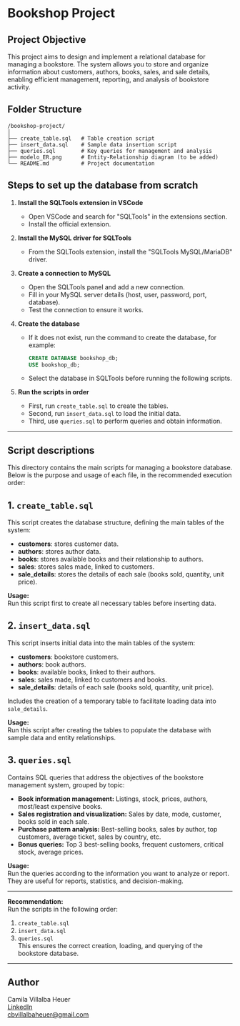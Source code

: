 # Bookshop Project

## Project Objective

This project aims to design and implement a relational database for managing a bookstore. The system allows you to store and organize information about customers, authors, books, sales, and sale details, enabling efficient management, reporting, and analysis of bookstore activity.

## Folder Structure

```
/bookshop-project/
│
├── create_table.sql   # Table creation script
├── insert_data.sql    # Sample data insertion script
├── queries.sql        # Key queries for management and analysis
├── modelo_ER.png      # Entity-Relationship diagram (to be added)
└── README.md          # Project documentation
```

## Steps to set up the database from scratch

1. **Install the SQLTools extension in VSCode**

   - Open VSCode and search for "SQLTools" in the extensions section.
   - Install the official extension.

2. **Install the MySQL driver for SQLTools**

   - From the SQLTools extension, install the "SQLTools MySQL/MariaDB" driver.

3. **Create a connection to MySQL**

   - Open the SQLTools panel and add a new connection.
   - Fill in your MySQL server details (host, user, password, port, database).
   - Test the connection to ensure it works.

4. **Create the database**

   - If it does not exist, run the command to create the database, for example:
     ```sql
     CREATE DATABASE bookshop_db;
     USE bookshop_db;
     ```
   - Select the database in SQLTools before running the following scripts.

5. **Run the scripts in order**
   - First, run `create_table.sql` to create the tables.
   - Second, run `insert_data.sql` to load the initial data.
   - Third, use `queries.sql` to perform queries and obtain information.

---

## Script descriptions

This directory contains the main scripts for managing a bookstore database. Below is the purpose and usage of each file, in the recommended execution order:

## 1. `create_table.sql`

This script creates the database structure, defining the main tables of the system:

- **customers**: stores customer data.
- **authors**: stores author data.
- **books**: stores available books and their relationship to authors.
- **sales**: stores sales made, linked to customers.
- **sale_details**: stores the details of each sale (books sold, quantity, unit price).

**Usage:**  
Run this script first to create all necessary tables before inserting data.

## 2. `insert_data.sql`

This script inserts initial data into the main tables of the system:

- **customers**: bookstore customers.
- **authors**: book authors.
- **books**: available books, linked to their authors.
- **sales**: sales made, linked to customers and books.
- **sale_details**: details of each sale (books sold, quantity, unit price).

Includes the creation of a temporary table to facilitate loading data into `sale_details`.

**Usage:**  
Run this script after creating the tables to populate the database with sample data and entity relationships.

## 3. `queries.sql`

Contains SQL queries that address the objectives of the bookstore management system, grouped by topic:

- **Book information management:** Listings, stock, prices, authors, most/least expensive books.
- **Sales registration and visualization:** Sales by date, mode, customer, books sold in each sale.
- **Purchase pattern analysis:** Best-selling books, sales by author, top customers, average ticket, sales by country, etc.
- **Bonus queries:** Top 3 best-selling books, frequent customers, critical stock, average prices.

**Usage:**  
Run the queries according to the information you want to analyze or report. They are useful for reports, statistics, and decision-making.

---

**Recommendation:**  
Run the scripts in the following order:

1. `create_table.sql`
2. `insert_data.sql`
3. `queries.sql`  
   This ensures the correct creation, loading, and querying of the bookstore database.

---

## Author

Camila Villalba Heuer  
[LinkedIn](https://www.linkedin.com/in/camilavheuer)  
cbvillalbaheuer@gmail.com
